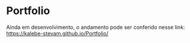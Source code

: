 # Portfolio
Ainda em desenvolvimento, o andamento pode ser conferido nesse link: https://kalebe-stevam.github.io/Portfolio/
